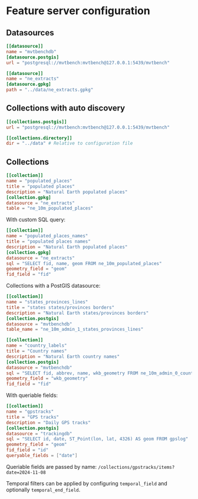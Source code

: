 # Feature server configuration

## Datasources

```toml
[[datasource]]
name = "mvtbenchdb"
[datasource.postgis]
url = "postgresql://mvtbench:mvtbench@127.0.0.1:5439/mvtbench"

[[datasource]]
name = "ne_extracts"
[datasource.gpkg]
path = "../data/ne_extracts.gpkg"
```

## Collections with auto discovery

```toml
[[collections.postgis]]
url = "postgresql://mvtbench:mvtbench@127.0.0.1:5439/mvtbench"

[[collections.directory]]
dir = "../data" # Relative to configuration file
```

## Collections

```toml
[[collection]]
name = "populated_places"
title = "populated places"
description = "Natural Earth populated places"
[collection.gpkg]
datasource = "ne_extracts"
table = "ne_10m_populated_places"
```

With custom SQL query:
```toml
[[collection]]
name = "populated_places_names"
title = "populated places names"
description = "Natural Earth populated places"
[collection.gpkg]
datasource = "ne_extracts"
sql = "SELECT fid, name, geom FROM ne_10m_populated_places"
geometry_field = "geom"
fid_field = "fid"
```

Collections with a PostGIS datasource:
```toml
[[collection]]
name = "states_provinces_lines"
title = "states states/provinces borders"
description = "Natural Earth states/provinces borders"
[collection.postgis]
datasource = "mvtbenchdb"
table_name = "ne_10m_admin_1_states_provinces_lines"

[[collection]]
name = "country_labels"
title = "Country names"
description = "Natural Earth country names"
[collection.postgis]
datasource = "mvtbenchdb"
sql = "SELECT fid, abbrev, name, wkb_geometry FROM ne_10m_admin_0_country_points"
geometry_field = "wkb_geometry"
fid_field = "fid"
```

With queriable fields:
```toml
[[collection]]
name = "gpstracks"
title = "GPS tracks"
description = "Daily GPS tracks"
[collection.postgis]
datasource = "trackingdb"
sql = "SELECT id, date, ST_Point(lon, lat, 4326) AS geom FROM gpslog"
geometry_field = "geom"
fid_field = "id"
queryable_fields = ["date"]
```

Queriable fields are passed by name: `/collections/gpstracks/items?date=2024-11-08`

Temporal filters can be applied by configuring `temporal_field` and optionally `temporal_end_field`.
